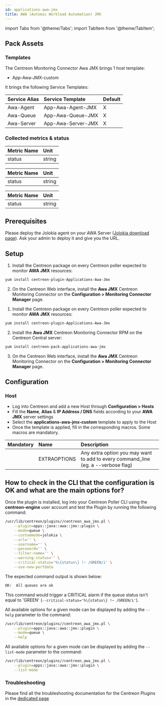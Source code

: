 ```yaml
---
id: applications-awa-jmx
title: AWA (Automic Workload Automation) JMX
---
```

import Tabs from '@theme/Tabs';
import TabItem from '@theme/TabItem';


## Pack Assets

### Templates

The Centreon Monitoring Connector Awa JMX brings 1 host template:
* App-Awa-JMX-custom

It brings the following Service Templates:

| Service Alias | Service Template   | Default |
|:--------------|:-------------------|:--------|
| Awa-Agent     | App-Awa-Agent-JMX  | X       |
| Awa-Queue     | App-Awa-Queue-JMX  | X       |
| Awa-Server    | App-Awa-Server-JMX | X       |

### Collected metrics & status

<Tabs groupId="sync">
<TabItem value="Awa-Agent" label="Awa-Agent">

| Metric Name | Unit   |
|:------------|:-------|
| status      | string |

</TabItem>
<TabItem value="Awa-Queue" label="Awa-Queue">

| Metric Name | Unit   |
|:------------|:-------|
| status      | string |

</TabItem>
<TabItem value="Awa-Server" label="Awa-Server">

| Metric Name | Unit   |
|:------------|:-------|
| status      | string |

</TabItem>
</Tabs>

## Prerequisites

Please deploy the Jolokia agent on your AWA Server ([Jolokia download page](https://jolokia.org/download.html)). 
Ask your admin to deploy it and give you the URL.

## Setup

<Tabs groupId="sync">
<TabItem value="Online License" label="Online License">

1. Install the Centreon package on every Centreon poller expected to monitor **AWA JMX** resources:

```bash
yum install centreon-plugin-Applications-Awa-Jmx
```

2. On the Centreon Web interface, install the **Awa JMX** Centreon Monitoring Connector on the **Configuration > Monitoring Connector Manager** page.

</TabItem>
<TabItem value="Offline License" label="Offline License">

1. Install the Centreon package on every Centreon poller expected to monitor **AWA JMX** resources:

```bash
yum install centreon-plugin-Applications-Awa-Jmx
```

2. Install the **Awa JMX** Centreon Monitoring Connector RPM on the Centreon Central server:

```bash
yum install centreon-pack-applications-awa-jmx
```

3. On the Centreon Web interface, install the **Awa JMX** Centreon Monitoring Connector on the **Configuration > Monitoring Connector Manager** page.

</TabItem>
</Tabs>

## Configuration

### Host

* Log into Centreon and add a new Host through **Configuration > Hosts**
* Fill the **Name**, **Alias** & **IP Address / DNS** fields according to your **AWA JMX** server settings
* Select the **applications-awa-jmx-custom** template to apply to the Host
* Once the template is applied, fill in the corresponding macros. Some macros are mandatory.

| Mandatory | Name         | Description                                                                        |
|:----------|:-------------|:-----------------------------------------------------------------------------------|
|           | EXTRAOPTIONS | Any extra option you may want to add to every command\_line (eg. a --verbose flag) |

## How to check in the CLI that the configuration is OK and what are the main options for? 

Once the plugin is installed, log into your Centreon Poller CLI using the 
**centreon-engine** user account and test the Plugin by running the following 
command:

```bash
/usr/lib/centreon/plugins//centreon_awa_jmx.pl \
    --plugin=apps::java::awa::jmx::plugin \
    --mode=queue \
    --custommode=jolokia \
    --url='' \
    --username='' \
    --password='' \
    --filter-name='' \
    --warning-status='' \
    --critical-status='%\{status\} !~ /GREEN/i' \
    --use-new-perfdata 
```

The expected command output is shown below:

```bash
OK:  All queues are ok 
```

This command would trigger a CRITICAL alarm if the queue status isn't equal to 'GREEN'
(`--critical-status='%\{status\} !~ /GREEN/i'`).

All available options for a given mode can be displayed by adding the 
`--help` parameter to the command:

```bash
/usr/lib/centreon/plugins//centreon_awa_jmx.pl \
    --plugin=apps::java::awa::jmx::plugin \
    --mode=queue \
    --help
```

All available options for a given mode can be displayed by adding the 
`--list-mode` parameter to the command:

```bash
/usr/lib/centreon/plugins//centreon_awa_jmx.pl \
    --plugin=apps::java::awa::jmx::plugin \
    --list-mode
```

### Troubleshooting

Please find all the troubleshooting documentation for the Centreon Plugins
in the [dedicated page](../getting-started/how-to-guides/troubleshooting-plugins.md)